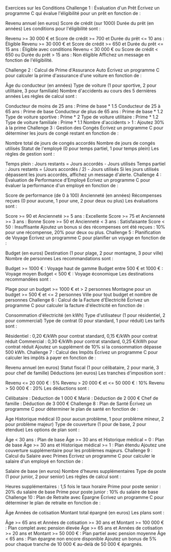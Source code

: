 Exercices sur les Conditions
Challenge 1 : Évaluation d'un Prêt
Écrivez un programme C qui évalue l'éligibilité pour un prêt en fonction de :

Revenu annuel (en euros)
Score de crédit (sur 1000)
Durée du prêt (en années)
Les conditions pour l'éligibilité sont :

Revenu >= 30 000 € et Score de crédit >= 700 et Durée du prêt <= 10 ans : Éligible
Revenu >= 30 000 € et Score de crédit >= 650 et Durée du prêt <= 15 ans : Éligible avec conditions
Revenu < 30 000 € ou Score de crédit < 650 ou Durée du prêt > 15 ans : Non éligible
Affichez un message en fonction de l'éligibilité.

Challenge 2 : Calcul de Prime d'Assurance Auto
Écrivez un programme C pour calculer la prime d'assurance d'une voiture en fonction de :

Âge du conducteur (en années)
Type de voiture (1 pour sportive, 2 pour utilitaire, 3 pour familiale)
Nombre d'accidents au cours des 5 dernières années
Les règles de calcul sont :

Conducteur de moins de 25 ans : Prime de base * 1.5
Conducteur de 25 à 65 ans : Prime de base
Conducteur de plus de 65 ans : Prime de base * 1.2
Type de voiture sportive : Prime * 2
Type de voiture utilitaire : Prime * 1.2
Type de voiture familiale : Prime * 1.1
Nombre d'accidents > 1 : Ajoutez 30% à la prime
Challenge 3 : Gestion des Congés
Écrivez un programme C pour déterminer les jours de congé restant en fonction de :

Nombre total de jours de congés accordés
Nombre de jours de congés utilisés
Statut de l'employé (0 pour temps partiel, 1 pour temps plein)
Les règles de gestion sont :

Temps plein : Jours restants = Jours accordés - Jours utilisés
Temps partiel : Jours restants = (Jours accordés / 2) - Jours utilisés
Si les jours utilisés dépassent les jours accordés, affichez un message d'alerte.
Challenge 4 : Évaluation de Performance d'Employé
Écrivez un programme C pour évaluer la performance d'un employé en fonction de :

Score de performance (de 0 à 100)
Ancienneté (en années)
Récompenses reçues (0 pour aucune, 1 pour une, 2 pour deux ou plus)
Les évaluations sont :

Score >= 90 et Ancienneté >= 5 ans : Excellente
Score >= 75 et Ancienneté >= 3 ans : Bonne
Score >= 50 et Ancienneté < 3 ans : Satisfaisante
Score < 50 : Insuffisante
Ajoutez un bonus si des récompenses ont été reçues : 10% pour une récompense, 20% pour deux ou plus.
Challenge 5 : Planification de Voyage
Écrivez un programme C pour planifier un voyage en fonction de :

Budget (en euros)
Destination (1 pour plage, 2 pour montagne, 3 pour ville)
Nombre de personnes
Les recommandations sont :

Budget >= 1000 € : Voyage haut de gamme
Budget entre 500 € et 1000 € : Voyage moyen
Budget < 500 € : Voyage économique
Les destinations recommandées sont :

Plage pour un budget >= 1000 € et > 2 personnes
Montagne pour un budget >= 500 € et <= 2 personnes
Ville pour tout budget et nombre de personnes
Challenge 6 : Calcul de la Facture d'Électricité
Écrivez un programme C pour calculer la facture d'électricité en fonction de :

Consommation d'électricité (en kWh)
Type d'utilisateur (1 pour résidentiel, 2 pour commercial)
Type de contrat (0 pour standard, 1 pour réduit)
Les tarifs sont :

Résidentiel : 0,20 €/kWh pour contrat standard, 0,15 €/kWh pour contrat réduit
Commercial : 0,30 €/kWh pour contrat standard, 0,25 €/kWh pour contrat réduit
Ajoutez un supplément de 10% si la consommation dépasse 500 kWh.
Challenge 7 : Calcul des Impôts
Écrivez un programme C pour calculer les impôts à payer en fonction de :

Revenu annuel (en euros)
Statut fiscal (1 pour célibataire, 2 pour marié, 3 pour chef de famille)
Déductions (en euros)
Les tranches d'imposition sont :

Revenu <= 20 000 € : 5%
Revenu > 20 000 € et <= 50 000 € : 10%
Revenu > 50 000 € : 20%
Les déductions sont :

Célibataire : Déduction de 1 000 €
Marié : Déduction de 2 000 €
Chef de famille : Déduction de 3 000 €
Challenge 8 : Plan de Santé
Écrivez un programme C pour déterminer le plan de santé en fonction de :

Âge
Historique médical (0 pour aucun problème, 1 pour problème mineur, 2 pour problème majeur)
Type de couverture (1 pour de base, 2 pour étendue)
Les options de plan sont :

Âge < 30 ans : Plan de base
Âge >= 30 ans et Historique médical = 0 : Plan de base
Âge >= 30 ans et Historique médical >= 1 : Plan étendu
Ajoutez une couverture supplémentaire pour les problèmes majeurs.
Challenge 9 : Calcul du Salaire avec Primes
Écrivez un programme C pour calculer le salaire d'un employé en fonction de :

Salaire de base (en euros)
Nombre d'heures supplémentaires
Type de poste (1 pour junior, 2 pour senior)
Les règles de calcul sont :

Heures supplémentaires : 1,5 fois le taux horaire
Prime pour poste senior : 20% du salaire de base
Prime pour poste junior : 10% du salaire de base
Challenge 10 : Plan de Retraite avec Épargne
Écrivez un programme C pour déterminer le plan de retraite en fonction de :

Âge
Années de cotisation
Montant total épargné (en euros)
Les plans sont :

Âge >= 65 ans et Années de cotisation >= 30 ans et Montant >= 100 000 € : Plan complet avec pension élevée
Âge >= 65 ans et Années de cotisation >= 20 ans et Montant >= 50 000 € : Plan partiel avec pension moyenne
Âge < 65 ans : Plan épargne non encore disponible
Ajoutez un bonus de 5% pour chaque tranche de 10 000 € au-delà de 50 000 € épargnés.